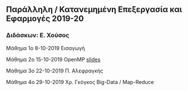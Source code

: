 ## Παράλληλη / Κατανεμημένη Επεξεργασία και Εφαρμογές 2019-20
   ### Διδάσκων: Ε. Χούσος


Mάθημα 1ο 8-10-2019   Εισαγωγή

Mάθημα 2ο 15-10-2019  OpenMP [slides](https://github.com/valouxis/Chapter_5.pdf)

Mάθημα 3ο 22-10-2019  Π. Αλεφραγκής

Mάθημα 4ο 29-10-2019  Χρ. Γκόγκος Big-Data / Map-Reduce
